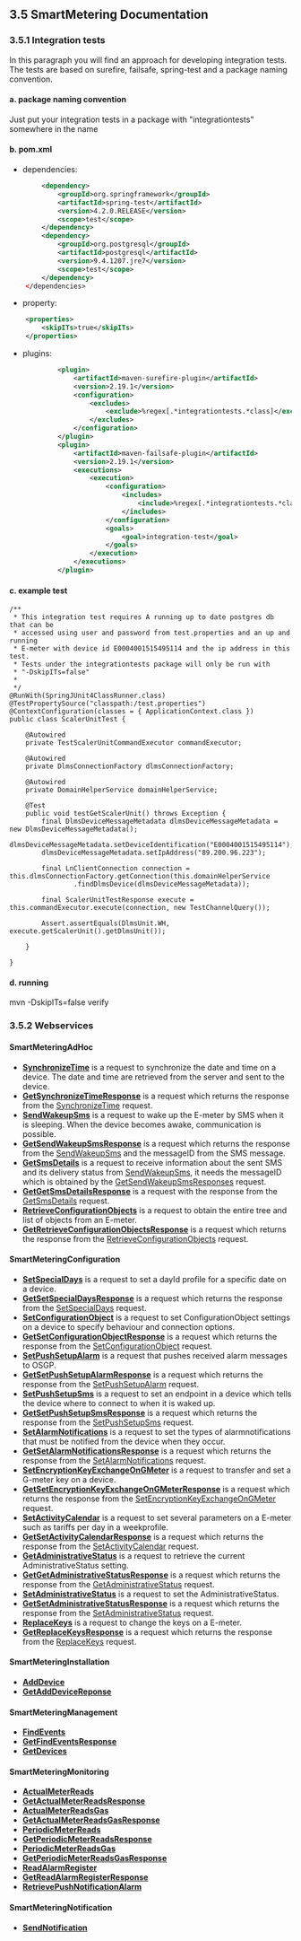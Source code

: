 ## 3.5 SmartMetering Documentation


### 3.5.1 Integration tests

In this paragraph you will find an approach for developing integration tests. The tests are based on surefire, failsafe, spring-test and a package naming convention.

#### a. package naming convention
Just put your integration tests in a package with "integrationtests" somewhere in the name  
#### b. pom.xml
* dependencies:
```xml
        <dependency>
            <groupId>org.springframework</groupId>
            <artifactId>spring-test</artifactId>
            <version>4.2.0.RELEASE</version>
            <scope>test</scope>
        </dependency>
        <dependency>
            <groupId>org.postgresql</groupId>
            <artifactId>postgresql</artifactId>
            <version>9.4.1207.jre7</version>
            <scope>test</scope>
        </dependency>
    </dependencies>
```
* property:
```xml
    <properties>
        <skipITs>true</skipITs>
    </properties>
```
* plugins:
```xml
            <plugin>
                <artifactId>maven-surefire-plugin</artifactId>
                <version>2.19.1</version>
                <configuration>
                    <excludes>
                        <exclude>%regex[.*integrationtests.*class]</exclude>                        
                    </excludes>
                </configuration>
            </plugin>
            <plugin>
                <artifactId>maven-failsafe-plugin</artifactId>
                <version>2.19.1</version>
                <executions>
                    <execution>
                        <configuration>
                            <includes>
                                <include>%regex[.*integrationtests.*class]</include>                            
                            </includes>
                        </configuration>
                        <goals>
                            <goal>integration-test</goal>
                        </goals>
                    </execution>
                </executions> 
            </plugin>
```

#### c. example test
```
/**
 * This integration test requires A running up to date postgres db that can be
 * accessed using user and password from test.properties and an up and running
 * E-meter with device id E0004001515495114 and the ip address in this test.
 * Tests under the integrationtests package will only be run with
 * "-DskipITs=false"
 *
 */
@RunWith(SpringJUnit4ClassRunner.class)
@TestPropertySource("classpath:/test.properties")
@ContextConfiguration(classes = { ApplicationContext.class })
public class ScalerUnitTest {

    @Autowired
    private TestScalerUnitCommandExecutor commandExecutor;

    @Autowired
    private DlmsConnectionFactory dlmsConnectionFactory;

    @Autowired
    private DomainHelperService domainHelperService;

    @Test
    public void testGetScalerUnit() throws Exception {
        final DlmsDeviceMessageMetadata dlmsDeviceMessageMetadata = new DlmsDeviceMessageMetadata();
        dlmsDeviceMessageMetadata.setDeviceIdentification("E0004001515495114");
        dlmsDeviceMessageMetadata.setIpAddress("89.200.96.223");

        final LnClientConnection connection = this.dlmsConnectionFactory.getConnection(this.domainHelperService
                .findDlmsDevice(dlmsDeviceMessageMetadata));

        final ScalerUnitTestResponse execute = this.commandExecutor.execute(connection, new TestChannelQuery());

        Assert.assertEquals(DlmsUnit.WH, execute.getScalerUnit().getDlmsUnit());

    }

}
```
#### d. running
mvn -DskipITs=false verify

### 3.5.2 Webservices

#### SmartMeteringAdHoc
- **[SynchronizeTime](./section3.x/SynchronizeTime.md)** is a request to synchronize the date and time on a device. The date and time are retrieved from the server and sent to the device.
- **[GetSynchronizeTimeResponse](./section3.x/GetSynchronizeTimeResponse.md)** is a request which returns the response from the [SynchronizeTime](./section3.x/SynchronizeTime.md) request.
- **[SendWakeupSms](./section3.x/SendWakeupSms.md)** is a request to wake up the E-meter by SMS when it is sleeping. When the device becomes awake, communication is possible.
- **[GetSendWakeupSmsResponse](./section3.x/GetSendWakeupSmsResponse.md)** is a request which returns the response from the [SendWakeupSms](./section3.x/SendWakeupSms.md) and the messageID from the SMS message.
- **[GetSmsDetails](./section3.x/GetSmsDetails.md)** is a request to receive information about the sent SMS and its delivery status from [SendWakeupSms](./section3.x/SendWakeupSms.md), it needs the messageID which is obtained by the [GetSendWakeupSmsResponses](./section3.x/GetSendWakeupSmsResponses.md) request.
- **[GetGetSmsDetailsResponse](./section3.x/GetGetSmsDetailsResponse.md)** is a request with the response from the [GetSmsDetails](./section3.x/GetSmsDetails.md) request.
- **[RetrieveConfigurationObjects](./section3.x/RetrieveConfigurationObjects.md)** is a request to obtain the entire tree and list of objects from an E-meter. 
- **[GetRetrieveConfigurationObjectsResponse](./section3.x/GetRetrieveConfigurationObjectsResponse.md)** is a request which returns the response from the [RetrieveConfigurationObjects](./section3.x/RetrieveConfigurationObjects.md) request.

#### SmartMeteringConfiguration
- **[SetSpecialDays](./section3.x/SetSpecialDays.md)** is a request to set a dayId profile for a specific date on a device.
- **[GetSetSpecialDaysResponse](./section3.x/GetSetSpecialDaysResponse.md)** is a request which returns the response from the [SetSpecialDays](./section3.x/SetSpecialDays.md) request.
- **[SetConfigurationObject](./section3.x/SetConfigurationObject.md)** is a request to set ConfigurationObject settings on a device to specify behaviour and connection options. 
- **[GetSetConfigurationObjectResponse](./section3.x/GetSetConfigurationObjectResponse.md)** is a request which returns the response from the [SetConfigurationObject](./section3.x/SetConfigurationObject.md) request.
- **[SetPushSetupAlarm](./section3.x/SetPushSetupAlarm.md)** is a request that pushes received alarm messages to OSGP.
- **[GetSetPushSetupAlarmResponse](./section3.x/GetSetPushSetupAlarmResponse.md)** is a request which returns the response from the [SetPushSetupAlarm](./section3.x/SetPushSetupAlarm.md) request.
- **[SetPushSetupSms](./section3.x/SetPushSetupSms.md)** is a request to set an endpoint in a device which tells the device where to connect to when it is waked up.
- **[GetSetPushSetupSmsResponse](./section3.x/GetSetPushSetupSmsResponse.md)** is a request which returns the response from the [SetPushSetupSms](./section3.x/SetPushSetupSms.md) request.
- **[SetAlarmNotifications](./section3.x/SetAlarmNotifications.md)** is a request to set the types of alarmnotifications that must be notified from the device when they occur.
- **[GetSetAlarmNotificationsResponse](./section3.x/GetSetAlarmNotificationsResponse.md)** is a request which returns the response from the [SetAlarmNotifications](./section3.x/SetAlarmNotifications.md) request.
- **[SetEncryptionKeyExchangeOnGMeter](./section3.x/SetEncryptionKeyExchangeOnGMeter.md)** is a request to transfer and set a G-meter key on a device.
- **[GetSetEncryptionKeyExchangeOnGMeterResponse](./section3.x/GetSetEncryptionKeyExchangeOnGMeterResponse.md)** is a request which returns the response from the [SetEncryptionKeyExchangeOnGMeter](./section3.x/SetEncryptionKeyExchangeOnGMeter.md) request.
- **[SetActivityCalendar](./section3.x/SetActivityCalendar.md)** is a request to set several parameters on a E-meter such as tariffs per day in a weekprofile.
- **[GetSetActivityCalendarResponse](./section3.x/GetSetActivityCalendarResponse.md)** is a request which returns the response from the [SetActivityCalendar](./section3.x/SetActivityCalendar.md) request.
- **[GetAdministrativeStatus](./section3.x/GetAdministrativeStatus.md)** is a request to retrieve the current AdministrativeStatus setting.
- **[GetGetAdministrativeStatusResponse](./section3.x/GetGetAdministrativeStatusResponse.md)** is a request which returns the response from the [GetAdministrativeStatus](./section3.x/GetAdministrativeStatus.md) request.
- **[SetAdministrativeStatus](./section3.x/SetAdministrativeStatus.md)** is a request to set the AdministrativeStatus.
- **[GetSetAdministrativeStatusResponse](./section3.x/GetSetAdministrativeStatusResponse.md)** is a request which returns the response from the [SetAdministrativeStatus](./section3.x/SetAdministrativeStatus.md) request.
- **[ReplaceKeys](./section3.x/ReplaceKeys.md)** is a request to change the keys on a E-meter.
- **[GetReplaceKeysResponse](./section3.x/GetReplaceKeysResponse.md)** is a request which returns the response from the [ReplaceKeys](./section3.x/ReplaceKeys.md) request.

#### SmartMeteringInstallation
- **[AddDevice](./section3.x/AddDevice.md)**
- **[GetAddDeviceReponse](./section3.x/GetAddDeviceReponse.md)**

#### SmartMeteringManagement
- **[FindEvents](./section3.x/FindEvents.md)**
- **[GetFindEventsResponse](./section3.x/GetFindEventsResponse.md)**
- **[GetDevices](./section3.x/GetDevices.md)**

#### SmartMeteringMonitoring
- **[ActualMeterReads](./section3.x/ActualMeterReads.md)**
- **[GetActualMeterReadsResponse](./section3.x/GetActualMeterReadsResponse.md)**
- **[ActualMeterReadsGas](./section3.x/ActualMeterReadsGas.md)**
- **[GetActualMeterReadsGasResponse](./section3.x/GetActualMeterReadsGasResponse.md)**
- **[PeriodicMeterReads](./section3.x/PeriodicMeterReads.md)**
- **[GetPeriodicMeterReadsResponse](./section3.x/GetPeriodicMeterReadsResponse.md)**
- **[PeriodicMeterReadsGas](./section3.x/PeriodicMeterReadsGas.md)**
- **[GetPeriodicMeterReadsGasResponse](./section3.x/GetPeriodicMeterReadsGasResponse.md)**
- **[ReadAlarmRegister](./section3.x/ReadAlarmRegister.md)**
- **[GetReadAlarmRegisterResponse](./section3.x/GetReadAlarmRegisterResponse.md)**
- **[RetrievePushNotificationAlarm](./section3.x/RetrievePushNotificationAlarm.md)**

#### SmartMeteringNotification
- **[SendNotification](./section3.x/SendNotification.md)**

